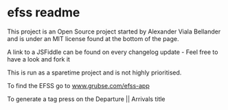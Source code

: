 # efss readme
This project is an Open Source project started by Alexander Viala Bellander and is under an MIT license found at the bottom of the page.

A link to a JSFiddle can be found on every changelog update - Feel free to have a look and fork it

This is run as a sparetime project and is not highly prioritised.

To find the EFSS go to www.grubse.com/efss-app

To generate a tag press on the Departure || Arrivals title
